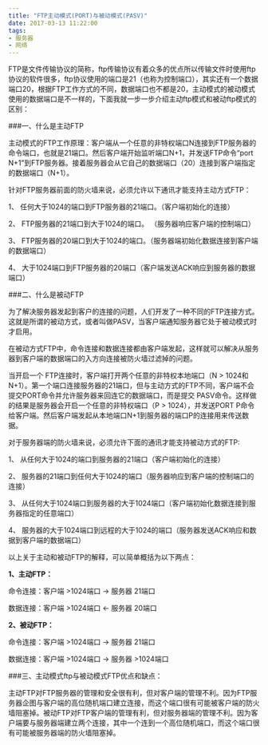 ```yaml
---
title: "FTP主动模式(PORT)与被动模式(PASV)"
date: 2017-03-13 11:22:00
tags:
- 服务器
- 网络
---
```


FTP是文件传输协议的简称，ftp传输协议有着众多的优点所以传输文件时使用ftp协议的软件很多，ftp协议使用的端口是21（也称为控制端口），其实还有一个数据端口20，根据FTP工作方式的不同，数据端口也不都是20，主动模式的被动模式使用的数据端口是不一样的，下面我就一步一步介绍主动ftp模式和被动ftp模式的区别： 

###一、什么是主动FTP  

主动模式的FTP工作原理：客户端从一个任意的非特权端口N连接到FTP服务器的命令端口，也就是21端口。然后客户端开始监听端口N+1，并发送FTP命令“port N+1”到FTP服务器。接着服务器会从它自己的数据端口（20）连接到客户端指定的数据端口（N+1）。

针对FTP服务器前面的防火墙来说，必须允许以下通讯才能支持主动方式FTP：    

1、 任何大于1024的端口到FTP服务器的21端口。（客户端初始化的连接）  

2、 FTP服务器的21端口到大于1024的端口。 （服务器响应客户端的控制端口） 

3、 FTP服务器的20端口到大于1024的端口。（服务器端初始化数据连接到客户端的数据端口）

4、 大于1024端口到FTP服务器的20端口（客户端发送ACK响应到服务器的数据端口） 

###二、什么是被动FTP  

为了解决服务器发起到客户的连接的问题，人们开发了一种不同的FTP连接方式。这就是所谓的被动方式，或者叫做PASV，当客户端通知服务器它处于被动模式时才启用。

在被动方式FTP中，命令连接和数据连接都由客户端发起，这样就可以解决从服务器到客户端的数据端口的入方向连接被防火墙过滤掉的问题。

当开启一个 FTP连接时，客户端打开两个任意的非特权本地端口（N &gt; 1024和N+1）。第一个端口连接服务器的21端口，但与主动方式的FTP不同，客户端不会提交PORT命令并允许服务器来回连它的数据端口，而是提交 PASV命令。这样做的结果是服务器会开启一个任意的非特权端口（P &gt; 1024），并发送PORT P命令给客户端。然后客户端发起从本地端口N+1到服务器的端口P的连接用来传送数据。  

对于服务器端的防火墙来说，必须允许下面的通讯才能支持被动方式的FTP:     

1、 从任何大于1024的端口到服务器的21端口（客户端初始化的连接）  

2、 服务器的21端口到任何大于1024的端口（服务器响应到客户端的控制端口的连接） 

3、 从任何大于1024端口到服务器的大于1024端口（客户端初始化数据连接到服务器指定的任意端口）

4、 服务器的大于1024端口到远程的大于1024的端口（服务器发送ACK响应和数据到客户端的数据端口）

以上关于主动和被动FTP的解释，可以简单概括为以下两点：

**1、主动FTP：**

命令连接：客户端 &gt;1024端口 -&gt; 服务器 21端口  

数据连接：客户端 &gt;1024端口 <- 服务器 20端口 

**2、被动FTP：**

命令连接：客户端 >1024端口 -&gt; 服务器 21端口 

数据连接：客户端 &gt;1024端口 -&gt; 服务器 &gt;1024端口

###三、主动模式ftp与被动模式FTP优点和缺点：       

主动FTP对FTP服务器的管理和安全很有利，但对客户端的管理不利。因为FTP服务器企图与客户端的高位随机端口建立连接，而这个端口很有可能被客户端的防火墙阻塞掉。被动FTP对FTP客户端的管理有利，但对服务器端的管理不利。因为客户端要与服务器端建立两个连接，其中一个连到一个高位随机端口，而这个端口很有可能被服务器端的防火墙阻塞掉。